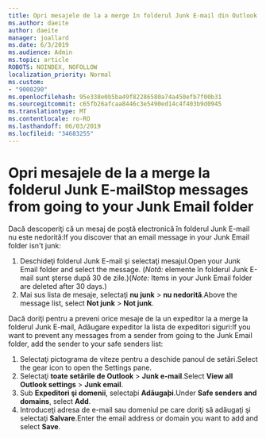 ```yaml
---
title: Opri mesajele de la a merge în folderul Junk E-mail din Outlook pe web
ms.author: daeite
author: daeite
manager: joallard
ms.date: 6/3/2019
ms.audience: Admin
ms.topic: article
ROBOTS: NOINDEX, NOFOLLOW
localization_priority: Normal
ms.custom:
- "9000290"
ms.openlocfilehash: 95e338e0b5ba49f82286580a74a450efb7f00b31
ms.sourcegitcommit: c65fb26afcaa8446c3e5490ed14c4f403b9d0945
ms.translationtype: MT
ms.contentlocale: ro-RO
ms.lasthandoff: 06/03/2019
ms.locfileid: "34683255"
---
```

# <a name="stop-messages-from-going-to-your-junk-email-folder"></a><span data-ttu-id="2388a-102">Opri mesajele de la a merge la folderul Junk E-mail</span><span class="sxs-lookup"><span data-stu-id="2388a-102">Stop messages from going to your Junk Email folder</span></span>

<span data-ttu-id="2388a-103">Dacă descoperiţi că un mesaj de poştă electronică în folderul Junk E-mail nu este nedorită:</span><span class="sxs-lookup"><span data-stu-id="2388a-103">If you discover that an email message in your Junk Email folder isn't junk:</span></span>

1. <span data-ttu-id="2388a-104">Deschideţi folderul Junk E-mail şi selectaţi mesajul.</span><span class="sxs-lookup"><span data-stu-id="2388a-104">Open your Junk Email folder and select the message.</span></span> <span data-ttu-id="2388a-105">(*Notă:* elemente în folderul Junk E-mail sunt şterse după 30 de zile.)</span><span class="sxs-lookup"><span data-stu-id="2388a-105">(*Note:* Items in your Junk Email folder are deleted after 30 days.)</span></span>
1. <span data-ttu-id="2388a-106">Mai sus lista de mesaje, selectaţi **nu junk** > **nu nedorită**.</span><span class="sxs-lookup"><span data-stu-id="2388a-106">Above the message list, select **Not junk** > **Not junk**.</span></span>

<span data-ttu-id="2388a-107">Dacă doriţi pentru a preveni orice mesaje de la un expeditor la a merge la folderul Junk E-mail, Adăugare expeditor la lista de expeditori siguri:</span><span class="sxs-lookup"><span data-stu-id="2388a-107">If you want to prevent any messages from a sender from going to the Junk Email folder, add the sender to your safe senders list:</span></span>

1. <span data-ttu-id="2388a-108">Selectaţi pictograma de viteze pentru a deschide panoul de setări.</span><span class="sxs-lookup"><span data-stu-id="2388a-108">Select the gear icon to open the Settings pane.</span></span>
1. <span data-ttu-id="2388a-109">Selectaţi **toate setările de Outlook** > **Junk e-mail**.</span><span class="sxs-lookup"><span data-stu-id="2388a-109">Select **View all Outlook settings** > **Junk email**.</span></span>
1. <span data-ttu-id="2388a-110">Sub **Expeditori şi domenii**, selectaþi **Adãugaþi**.</span><span class="sxs-lookup"><span data-stu-id="2388a-110">Under **Safe senders and domains**, select **Add**.</span></span>
1. <span data-ttu-id="2388a-111">Introduceţi adresa de e-mail sau domeniul pe care doriţi să adăugaţi şi selectaţi **Salvare**.</span><span class="sxs-lookup"><span data-stu-id="2388a-111">Enter the email address or domain you want to add and select **Save**.</span></span>